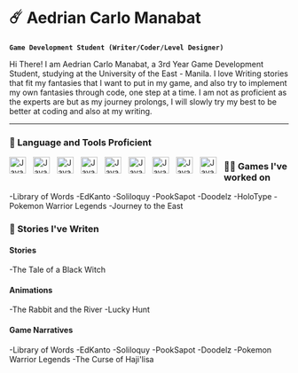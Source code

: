 # ☄️ Aedrian Carlo Manabat

**`Game Development Student (Writer/Coder/Level Designer)`**

Hi There! I am Aedrian Carlo Manabat, a 3rd Year Game Development Student, studying at the University of the East - Manila. I love Writing stories that fit my fantasies that I want to put in my game, and also try to implement my own fantasies through code, one step at a time. I am not as proficient as the experts are but as my journey prolongs, I will slowly try my best to be better at coding and also at my writing.

---

### 🔧 Language and Tools Proficient

<img align="left" alt="Java" width="30px" style="padding-right:10px;" src="https://cdn.jsdelivr.net/gh/devicons/devicon@latest/icons/csharp/csharp-original.svg"/>
<img align="left" alt="Java" width="30px" style="padding-right:10px;" src="https://cdn.jsdelivr.net/gh/devicons/devicon@latest/icons/maya/maya-original.svg"/>
<img align="left" alt="Java" width="30px" style="padding-right:10px;" src="https://cdn.jsdelivr.net/gh/devicons/devicon@latest/icons/renpy/renpy-original.svg"/>
<img align="left" alt="Java" width="30px" style="padding-right:10px;" src="https://cdn.jsdelivr.net/gh/devicons/devicon@latest/icons/unity/unity-original.svg"/>
<img align="left" alt="Java" width="30px" style="padding-right:10px;" src="https://cdn.jsdelivr.net/gh/devicons/devicon@latest/icons/visualstudio/visualstudio-original.svg"/>
<img align="left" alt="Java" width="30px" style="padding-right:10px;" src="https://cdn.jsdelivr.net/gh/devicons/devicon@latest/icons/vscode/vscode-original.svg"/>
<img align="left" alt="Java" width="30px" style="padding-right:10px;" src="https://cdn.jsdelivr.net/gh/devicons/devicon@latest/icons/photonengine/photonengine-original.svg"/>
<img align="left" alt="Java" width="30px" style="padding-right:10px;" src="https://cdn.jsdelivr.net/gh/devicons/devicon@latest/icons/canva/canva-original.svg"/>
<img align="left" alt="Java" width="30px" style="padding-right:10px;" src="https://cdn.jsdelivr.net/gh/devicons/devicon@latest/icons/photoshop/photoshop-original.svg"/>

### 👷‍♂️ Games I've worked on

-Library of Words
-EdKanto
-Soliloquy
-PookSapot
-Doodelz
-HoloType
-Pokemon Warrior Legends
-Journey to the East

### 📖 Stories I've Writen

#### Stories
-The Tale of a Black Witch

#### Animations
-The Rabbit and the River
-Lucky Hunt

#### Game Narratives
-Library of Words
-EdKanto
-Soliloquy
-PookSapot
-Doodelz
-Pokemon Warrior Legends
-The Curse of Haji'lisa


<!--
**RimiRimssss/RimiRimssss** is a ✨ _special_ ✨ repository because its `README.md` (this file) appears on your GitHub profile.

Here are some ideas to get you started:

- 🔭 I’m currently working on ...
- 🌱 I’m currently learning ...
- 👯 I’m looking to collaborate on ...
- 🤔 I’m looking for help with ...
- 💬 Ask me about ...
- 📫 How to reach me: ...
- 😄 Pronouns: ...
- ⚡ Fun fact: ...
-->
